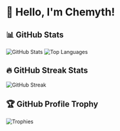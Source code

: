 # 👋 Hello, I'm Chemyth!

## 📊 GitHub Stats
![GitHub Stats](https://github-readme-stats.vercel.app/api?username=Chanh03&show_icons=true&theme=dracula)
![Top Languages](https://github-readme-stats.vercel.app/api/top-langs/?username=Chanh03&layout=compact&theme=dracula)

## 🔥 GitHub Streak Stats
![GitHub Streak](https://streak-stats.demolab.com/?user=Chanh03&theme=dracula&date_format=j%20M%5B%20Y%5D)

## 🏆 GitHub Profile Trophy
![Trophies](https://github-profile-trophy.vercel.app/?username=Chanh03&theme=dracula)
